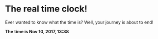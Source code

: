 # The real time clock!

Ever wanted to know what the time is? Well, your journey is about to end!

**The time is Nov 10, 2017, 13:38**